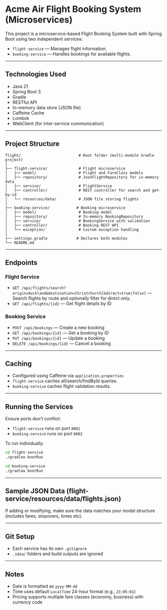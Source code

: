 # Acme Air Flight Booking System (Microservices)

This project is a microservice-based Flight Booking System built with Spring Boot using two independent services:

- `flight-service` — Manages flight information.
- `booking-service` — Handles bookings for available flights.

---

## Technologies Used

- Java 21
- Spring Boot 3
- Gradle
- RESTful API
- In-memory data store (JSON file)
- Caffeine Cache
- Lombok
- WebClient (for inter-service communication)

---

## Project Structure

```
flight/                          # Root folder (multi-module Gradle project)
│
├── flight-service/              # Flight microservice
│   ├── model/                   # Flight and FareClass models
│   ├── repository/              # JsonFlightRepository for in-memory data
│   ├── service/                 # FlightService
│   ├── controller/              # REST controller for search and get-by-id
│   └── resources/data/          # JSON file storing flights
│
├── booking-service/            # Booking microservice
│   ├── model/                   # Booking model
│   ├── repository/              # In-memory BookingRepository
│   ├── service/                 # BookingService with validation
│   ├── controller/              # Booking REST API
│   └── exception/               # Custom exception handling
│
├── settings.gradle             # Declares both modules
└── README.md
```

---

## Endpoints

### Flight Service

- `GET /api/flights/search?origin=Auckland&destination=Christchurch[&direct=true|false]` — Search flights by route and optionally filter for direct only.
- `GET /api/flights/{id}` — Get flight details by ID

### Booking Service

- `POST /api/bookings` — Create a new booking
- `GET /api/bookings/{id}` — Get a booking by ID
- `PUT /api/bookings/{id}` — Update a booking
- `DELETE /api/bookings/{id}` — Cancel a booking

---

## Caching

- Configured using Caffeine via `application.properties`
- `flight-service` caches all/search/findById queries.
- `booking-service` caches flight validation results.

---

## Running the Services

Ensure ports don't conflict:

- `flight-service` runs on port `8081`
- `booking-service` runs on port `8082`

To run individually:

```bash
cd flight-service
./gradlew bootRun
```

```bash
cd booking-service
./gradlew bootRun
```

---

## Sample JSON Data (flight-service/resources/data/flights.json)

If adding or modifying, make sure the data matches your model structure (includes fares, stopovers, times etc).

---

## Git Setup

- Each service has its own `.gitignore`
- `.idea/` folders and build outputs are ignored

---

## Notes

- Date is formatted as `yyyy-MM-dd`
- Time uses default `LocalTime` 24-hour format (e.g., `23:05:01`)
- Pricing supports multiple fare classes (economy, business) with currency code
